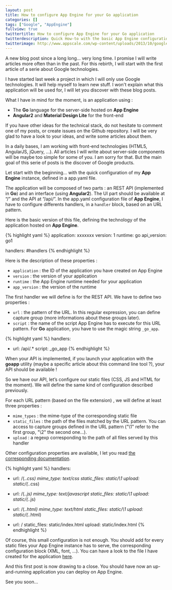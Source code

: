 ```yaml
---
layout: post
title: How to configure App Engine for your Go application
categories: []
tags: ["Google", "AppEngine"]
fullview: true
twittertitle: How to configure App Engine for your Go application
twitterdescription: Quick How-to with the basic App Engine configuration for an applicaiton using REST API and static files
twitterimage: http://www.appscale.com/wp-content/uploads/2013/10/google-app-engine-logo.png
---
```


A new blog post since a long long… very long time. I promise I will write articles more often than in the past. For this rebirth, I will start with the first article of a serie about Google technologies. 

I have started last week a project in which I will only use Google technologies. It will help myself to learn new stuff. I won't explain what this application will be used for, I will let you discover with these blog posts.

What I have in mind for the moment, is an application using : 

- The **Go** language for the server-side hosted on **App Engine**
- **Angular2** and **Material Design Lite** for the front-end

If you have other ideas for the technical stack, do not hesitate to comment one of my posts, or create issues on the Github repository. I will be very glad to have a look to your ideas, and write some articles about them.

In a daily bases, I am working with front-end technologies (HTML5, AngularJS, jQuery, ...). All articles I will write about server-side components will be maybe too simple for some of you. I am sorry for that. But the main goal of this serie of posts is the discover of Google products. 

Let start with the beginning… with the quick configuration of my **App Engine** instance, defined in a app.yaml file. 

The application will be composed of two parts : an REST API (implemented in **Go**) and an interface (using **Angular2**). The UI part should be available at “/” and the API at “/api/”. In the app.yaml configuration file of **App Engine**, I have to configure differents handlers, in a `handler` block,  based on an URL pattern. 

Here is the basic version of this file, defining the technology of the application hosted on **App Engine**. 


{% highlight yaml %}
application: xxxxxxx
version: 1
runtime: go
api_version: go1

handlers:
#handlers
{% endhighlight %}


Here is the description of these properties : 

- `application` : the ID of the application you have created on App Engine
- `version` : the version of your application
- `runtime` : the App Engine runtime needed for your application
- `app_version` : the version of the runtime

The first handler we will define is for the REST API. We have to define two properties :

- `url` : the pattern of the URL. In this regular expression, you can define capture group (more informations about these groups later). 
- `script` : the name of the script App Engine has to execute for this URL pattern. For **Go** application, you have to use the magic string `_go_app`.

{% highlight yaml %}
handlers:
- url: /api/.*
  script: _go_app
{% endhighlight %}

When your API is implemented, if you launch your application with the **goapp** utility (maybe a specific article about this command line tool ?), your API should be available !

So we have our API, let’s configure our static files (CSS, JS and HTML for the moment). We will define the same kind of configuration described previously. 

For each URL pattern (based on the file extension) , we will define at least three properties : 

- `mime_types` : the mime-type of the corresponding static file
- `static_files` : the path of the files matched by the URL pattern. You can access to capture groups defined in the URL pattern ("\1" refer to the first group, "\2" the second one...).
- `upload` : a regexp corresponding to the path of all files served by this handler

Other configuration properties are available, I let you read [the corresponding documentation](https://cloud.google.com/appengine/docs/python/config/appconfig#Python_app_yaml_Static_file_pattern_handlers).

{% highlight yaml %}
handlers:
- url: /(.*\.css)
  mime_type: text/css
  static_files: static/\1
  upload: static/(.*\.css)

- url: /(.*\.js)
  mime_type: text/javascript
  static_files: static/\1
  upload: static/(.*\.js)

- url: /(.*\.html)
  mime_type: text/html
  static_files: static/\1
  upload: static/(.*\.html)

- url: /
  static_files: static/index.html
  upload: static/index.html
{% endhighlight %}


Of course, this small configuration is not enough. You should add for every static files your App Engine instance has to serve, the corresponding configuration block (XML, font, …). You can have a look to the file I have created for the application [here](https://github.com/Gillespie59/google-project/blob/master/app.yaml).

And this first post is now drawing to a close. You should have now an up-and-running application you can deploy on App Engine. 

See you soon...



